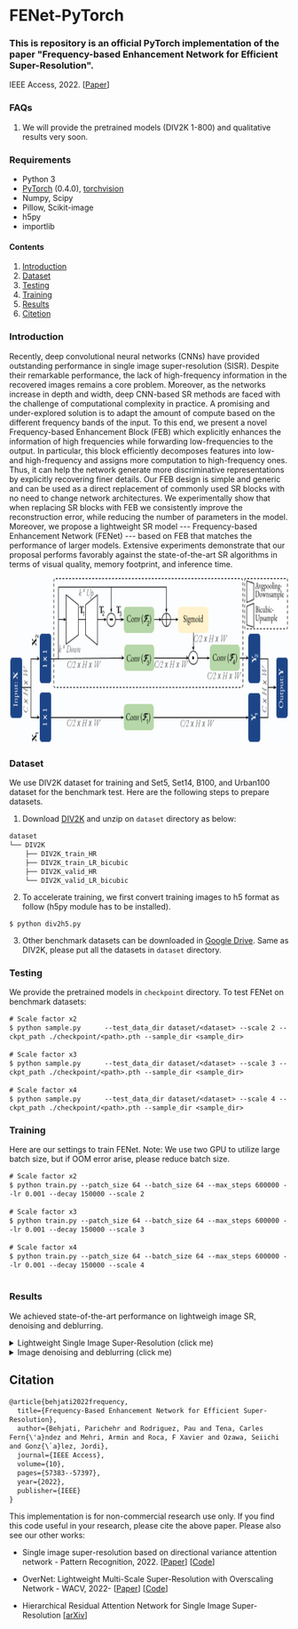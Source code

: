 # FENet-PyTorch
### **This is repository is an official PyTorch implementation of the paper "Frequency-based Enhancement Network for Efficient Super-Resolution".** 
IEEE Access, 2022. [[Paper](https://ieeexplore.ieee.org/document/9778017)] 



 ### FAQs
1. We will provide the pretrained models (DIV2K 1-800) and qualitative results very soon. 

### Requirements
- Python 3
- [PyTorch](https://github.com/pytorch/pytorch) (0.4.0), [torchvision](https://github.com/pytorch/vision)
- Numpy, Scipy
- Pillow, Scikit-image
- h5py
- importlib


#### Contents
1. [Introduction](#Introduction)
1. [Dataset](#Dataset)
1. [Testing](#Testing)
1. [Training](#Training)
1. [Results](#Results)
1. [Citetion](#Citetion)


### Introduction 
Recently, deep convolutional neural networks (CNNs) have provided outstanding performance in single image super-resolution (SISR). Despite their remarkable performance, the lack of high-frequency information in the recovered images remains a core problem. Moreover, as the networks increase in depth and width, deep CNN-based SR methods are faced with the challenge of computational complexity in practice. A promising and under-explored solution is to adapt the amount of compute based on the different frequency bands of the input. To this end, we present a novel Frequency-based Enhancement Block (FEB) which explicitly enhances the information of high frequencies while forwarding low-frequencies to the output. In particular, this block efficiently decomposes features into low- and high-frequency and assigns more computation to high-frequency ones. Thus, it can help the network generate more discriminative representations by explicitly recovering finer details. Our FEB design is simple and generic and can be used as a direct replacement of commonly used SR blocks with no need to change network architectures.  We experimentally show that when replacing SR blocks with FEB we consistently improve the reconstruction error, while reducing the number of parameters in the model. Moreover, we propose a lightweight SR model --- Frequency-based Enhancement Network (FENet) --- based on FEB that matches the performance of larger models. Extensive experiments demonstrate that our proposal performs favorably against the state-of-the-art SR algorithms in terms of visual quality, memory footprint, and inference time. 
<div align="center">
  <img src="assets/Block_F.png" width="830", height="300">
</div>

### Dataset
We use DIV2K dataset for training and Set5, Set14, B100, and Urban100 dataset for the benchmark test. Here are the following steps to prepare datasets.

1. Download [DIV2K](https://data.vision.ee.ethz.ch/cvl/DIV2K) and unzip on `dataset` directory as below:
  ```
  dataset
  └── DIV2K
      ├── DIV2K_train_HR
      ├── DIV2K_train_LR_bicubic
      ├── DIV2K_valid_HR
      └── DIV2K_valid_LR_bicubic
  ```
2. To accelerate training, we first convert training images to h5 format as follow (h5py module has to be installed).
```shell
$ python div2h5.py
```
3. Other benchmark datasets can be downloaded in [Google Drive](https://drive.google.com/drive/folders/1t2le0-Wz7GZQ4M2mJqmRamw5o4ce2AVw?usp=sharing). Same as DIV2K, please put all the datasets in `dataset` directory.


### Testing
We provide the pretrained models in `checkpoint` directory. To test FENet on benchmark datasets:
```shell
# Scale factor x2
$ python sample.py      --test_data_dir dataset/<dataset> --scale 2 --ckpt_path ./checkpoint/<path>.pth --sample_dir <sample_dir>

# Scale factor x3                
$ python sample.py      --test_data_dir dataset/<dataset> --scale 3 --ckpt_path ./checkpoint/<path>.pth --sample_dir <sample_dir>

# Scale factor x4
$ python sample.py      --test_data_dir dataset/<dataset> --scale 4 --ckpt_path ./checkpoint/<path>.pth --sample_dir <sample_dir>
```
### Training
Here are our settings to train FENet. Note: We use two GPU to utilize large batch size, but if OOM error arise, please reduce batch size.
```shell
# Scale factor x2
$ python train.py --patch_size 64 --batch_size 64 --max_steps 600000 --lr 0.001 --decay 150000 --scale 2  

# Scale factor x3
$ python train.py --patch_size 64 --batch_size 64 --max_steps 600000 --lr 0.001 --decay 150000 --scale 3  

# Scale factor x4
$ python train.py --patch_size 64 --batch_size 64 --max_steps 600000 --lr 0.001 --decay 150000 --scale 4                 
                      
 ```

### Results
We achieved state-of-the-art performance on lightweigh image SR, denoising and deblurring.
<details>
<summary>Lightweight Single Image Super-Resolution (click me)</summary>
<p align="center">
  <img width="800" src="assets/results.png">
  <img width="700" height="500" src="assets/BI.png">
</p>
</details>

<details>
<summary>Image denoising and deblurring (click me)</summary>
<p align="center">
  <img width="900" src="assets/BDN.png">
</p>
  </details>

   
## Citation
```
@article{behjati2022frequency,
  title={Frequency-Based Enhancement Network for Efficient Super-Resolution},
  author={Behjati, Parichehr and Rodriguez, Pau and Tena, Carles Fern{\'a}ndez and Mehri, Armin and Roca, F Xavier and Ozawa, Seiichi and Gonz{\`a}lez, Jordi},
  journal={IEEE Access},
  volume={10},
  pages={57383--57397},
  year={2022},
  publisher={IEEE}
}
```
This implementation is for non-commercial research use only. If you find this code useful in your research, please cite the above paper. Please also see our other works:

- Single image super-resolution based on directional variance attention network - Pattern Recognition, 2022. [[Paper](https://www.sciencedirect.com/science/article/pii/S0031320322004770?dgcid=author)] [[Code](https://github.com/pbehjatii/DiVANet)] 

- OverNet: Lightweight Multi-Scale Super-Resolution with Overscaling Network - WACV, 2022- [[Paper](https://openaccess.thecvf.com/content/WACV2021/papers/Behjati_OverNet_Lightweight_Multi-Scale_Super-Resolution_With_Overscaling_Network_WACV_2021_paper.pdf)] 
[[Code](https://github.com/pbehjatii/OverNet-PyTorch)] 

- Hierarchical Residual Attention Network for Single Image Super-Resolution [[arXiv](https://arxiv.org/abs/2012.04578)]





 
